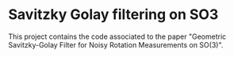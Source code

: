 # Savitzky Golay filtering on SO3

This project contains the code associated to the paper "Geometric Savitzky-Golay Filter for Noisy Rotation Measurements on SO(3)". 